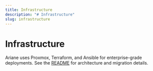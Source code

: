 ```yaml
---
title: Infrastructure
description: "# Infrastructure"
slug: infrastructure
---
```














# Infrastructure

Ariane uses Proxmox, Terraform, and Ansible for enterprise-grade deployments. See the [README](../../../infrastructure/README.md) for architecture and migration details.
